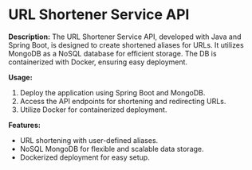 # URL Shortener Service API

**Description:**
The URL Shortener Service API, developed with Java and Spring Boot, is designed to create shortened aliases for URLs. It utilizes MongoDB as a NoSQL database for efficient storage. The DB is containerized with Docker, ensuring easy deployment.

**Usage:**
1. Deploy the application using Spring Boot and MongoDB.
2. Access the API endpoints for shortening and redirecting URLs.
3. Utilize Docker for containerized deployment.

**Features:**
- URL shortening with user-defined aliases.
- NoSQL MongoDB for flexible and scalable data storage.
- Dockerized deployment for easy setup.
